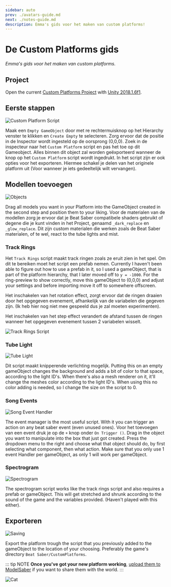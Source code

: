 ```yaml
---
sidebar: auto
prev: ./avatars-guide.md
next: ./notes-guide.md
description: Emma's gids voor het maken van custom platforms!
---
```


# De Custom Platforms gids
_Emma's gids voor het maken van custom platforms._

## Project
Open the current [Custom Platforms Project](https://github.com/affederaffe/CustomPlatforms/releases/latest) with [Unity 2018.1.6f1](https://download.unity3d.com/download_unity/57cc34175ccf/Windows64EditorInstaller/UnitySetup64-2018.1.6f1.exe).

## Eerste stappen
![Custom Platform Script](~@images/models/platforms/CustomPlatformScript.png)

Maak een `Empty GameObject` door met re rechtermuisknop op het Hierarchy venster te klikken en `Create Empty` te selecteren. Zorg ervoor dat de positie in de Inspector wordt ingesteld op de oorsprong (0,0,0). Zoek in de inspecteur naar het `Custom Platform` script en pas het toe op dit Gameobject. Alles binnen dit object zal worden geëxporteerd wanneer de knop op het `Custom Platform` script wordt ingedrukt. In het script zijn er ook opties voor het exporteren. Hiermee schakel je delen van het originele platform uit (Voor wanneer je iets gedeeltelijk wilt vervangen).

## Modellen toevoegen
![Objects](~@images/models/platforms/Objects.png)

Drag all models you want in your Platform into the GameObject created in the second step and position them to your liking. Voor de materialen van de modellen zorg je ervoor dat je Beat Saber compatibele shaders gebruikt of degene die je kunt vinden in het Project, genaamd `_dark_replace` en `_glow_replace`. Dit zijn custom materialen die werken zoals de Beat Saber materialen, of te wel, react to the tube lights and mist.

### Track Rings
Het `Track Rings` script maakt track ringen zoals ze eruit zien in het spel. Om dit te bereiken moet het script een prefab nemen. Currently I haven't been able to figure out how to use a prefab in it, so I used a gameObject, that is part of the platform hierarchy, that I later moved off to `y = -1000`. For the ring-preview to show correctly, move this gameObject to (0,0,0) and adjust your settings and before importing move it off to somewhere offscreen.

Het inschakelen van het rotation effect, zorgt ervoor dat de ringen draaien door het opgegeven evenement, afhankelijk van de variabelen die gegeven zijn. (Ik heb hier nog niet mee gespeeld dus je zal moeten experimenten).

Het inschakelen van het step effect verandert de afstand tussen de ringen wanneer het opgegeven evenement tussen 2 variabelen wisselt.

![Track Rings Script](~@images/models/platforms/TrackRingsScript.png)

### Tube Light
![Tube Light](~@images/models/platforms/TubeLightScript.png)

Dit script maakt knipperende verlichting mogelijk. Putting this on an empty gameObject changes the background and adds a bit of color to that space, according to the light ID's. When there's also a mesh renderer on it, it'll change the meshes color according to the light ID's. When using this no color adding is needed, so I change the size on the script to 0.

### Song Events
![Song Event Handler](~@images/models/platforms/SongEventHandler.png)

The event manager is the most useful script. With it you can trigger an action on any beat saber event (even unused ones). Voor het toevoegen van een event druk je op de `+` knop onder `On Trigger ()`. Drag in the object you want to manipulate into the box that just got created. Press the dropdown menu to the right and choose what that object should do, by first selecting what component, then what action. Make sure that you only use 1 event Handler per gameObject, as only 1 will work per gameObject.

### Spectrogram
![Spectrogram](~@images/models/platforms/Spectrogram.png)

The spectrogram script works like the track rings script and also requires a prefab or gameObject. This will get stretched and shrunk according to the sound of the game and the variables provided. (Haven't played with this either).

## Exporteren

![Saving](~@images/models/platforms/Save.png)

Export the platform trough the script that you previously added to the gameObject to the location of your choosing. Preferably the game's directory `Beat Saber/CustomPlatforms`.

::: tip NOTE **Once you've got your new platform working**, [upload them to ModelSaber](https://modelsaber.com) if you want to share them with the world. :::

![Cat](~@images/models/platforms/Cat.png)
